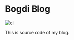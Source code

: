 # Bogdi Blog

[![ci](https://github.com/gofort/bogdi/actions/workflows/ci.yml/badge.svg)](https://github.com/gofort/bogdi/actions/workflows/ci.yml)

This is source code of my blog.

